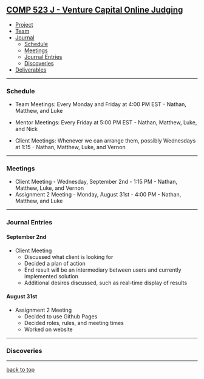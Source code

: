 ## [COMP 523 J - Venture Capital Online Judging](https://github.com/Deeakron/COMP-523-J/blob/gh-pages/index.md#comp-523-j---venture-capital-online-judging)
- [Project](https://github.com/Deeakron/COMP-523-J/blob/gh-pages/project.md#comp-523-j---venture-capital-online-judging)
- [Team](https://github.com/Deeakron/COMP-523-J/blob/gh-pages/team.md#comp-523-j---venture-capital-online-judging)
- [Journal](https://github.com/Deeakron/COMP-523-J/blob/gh-pages/journal.md#comp-523-j---venture-capital-online-judging)
  - [Schedule](https://github.com/Deeakron/COMP-523-J/blob/gh-pages/journal.md#schedule)
  - [Meetings](https://github.com/Deeakron/COMP-523-J/blob/gh-pages/journal.md#meetings)
  - [Journal Entries](https://github.com/Deeakron/COMP-523-J/blob/gh-pages/journal.md#Journal-Entries)
  - [Discoveries](https://github.com/Deeakron/COMP-523-J/blob/gh-pages/journal.md#discoveries)
- [Deliverables](https://github.com/Deeakron/COMP-523-J/blob/gh-pages/deliverables.md#comp-523-j---venture-capital-online-judging)

---

### Schedule

* Team Meetings: Every Monday and Friday at 4:00 PM EST - Nathan, Matthew, and Luke
* Mentor Meetings: Every Friday at 5:00 PM EST - Nathan, Matthew, Luke, and Nick

* Client Meetings: Whenever we can arrange them, possibly Wednesdays at 1:15 - Nathan, Matthew, Luke, and Vernon

---

### Meetings
* Client Meeting - Wednesday, September 2nd - 1:15 PM - Nathan, Matthew, Luke, and Vernon
* Assignment 2 Meeting - Monday, August 31st - 4:00 PM - Nathan, Matthew, and Luke


---

### Journal Entries
#### September 2nd
* Client Meeting
  - Discussed what client is looking for
  - Decided a plan of action
  - End result will be an intermediary between users and currently implemented solution
  - Additional desires discussed, such as real-time display of results

#### August 31st
* Assignment 2 Meeting
  - Decided to use Github Pages
  - Decided roles, rules, and meeting times
  - Worked on website
  
---

### Discoveries

---
[back to top](https://github.com/Deeakron/COMP-523-J/blob/gh-pages/journal.md#comp-523-j---venture-capital-online-judging)
